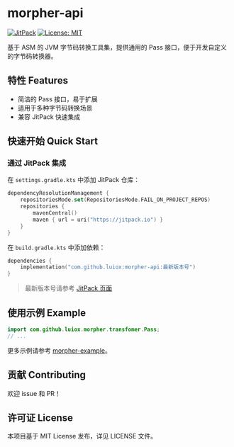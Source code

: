 # morpher-api
[![JitPack](https://jitpack.io/v/luiox/morpher-api.svg)](https://jitpack.io/#luiox/morpher-api)
[![License: MIT](https://img.shields.io/badge/License-MIT-yellow.svg)](LICENSE)

基于 ASM 的 JVM 字节码转换工具集，提供通用的 Pass 接口，便于开发自定义的字节码转换器。

## 特性 Features
- 简洁的 Pass 接口，易于扩展
- 适用于多种字节码转换场景
- 兼容 JitPack 快速集成

## 快速开始 Quick Start

### 通过 JitPack 集成

在 `settings.gradle.kts` 中添加 JitPack 仓库：

```kotlin
dependencyResolutionManagement {
    repositoriesMode.set(RepositoriesMode.FAIL_ON_PROJECT_REPOS)
    repositories {
        mavenCentral()
        maven { url = uri("https://jitpack.io") }
    }
}
```

在 `build.gradle.kts` 中添加依赖：

```kotlin
dependencies {
    implementation("com.github.luiox:morpher-api:最新版本号")
}
```
> 最新版本号请参考 [JitPack 页面](https://jitpack.io/#luiox/morpher-api)

## 使用示例 Example

```java
import com.github.luiox.morpher.transfomer.Pass;
// ...
```

更多示例请参考 [morpher-example](../morpher-example)。

## 贡献 Contributing
欢迎 issue 和 PR！

## 许可证 License
本项目基于 MIT License 发布，详见 LICENSE 文件。
